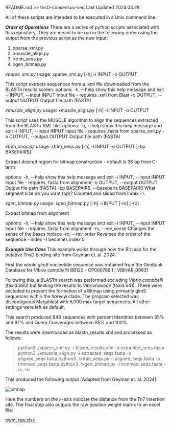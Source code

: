 README.md >> tnsD-consensus-seq
Last Updated 2024.03.28

All of these scripts are intended to be executed in a Unix command line. 

_**Order of Operations**_
There are a series of python scripts associated with this repository. They are meant to be run in the following order using the output from the previous script as the new input:
1. xparse_xml.py
2. xmuscle_align.py
3. xtrim_seqs.py
4. xgen_bitmap.py

_xparse_xml.py_
usage: xparse_xml.py [-h] -i INPUT -o OUTPUT

This script extracts sequences from a .xml file downloaded from the BLASTn results screen.
options:
  -h, --help            show this help message and exit
  -i INPUT, --input INPUT
                        Input file - requires .xml from Blast
  -o OUTPUT, --output OUTPUT
                        Output file path (FASTA)

_xmuscle_align.py_
usage: xmuscle_align.py [-h] -i INPUT -o OUTPUT

This script uses the MUSCLE algorithm to align the sequences extracted from the BLASTn XML file. 
options:
  -h, --help            show this help message and exit
  -i INPUT, --input INPUT
                        Input file - requires .fasta from xparse_xml.py
  -o OUTPUT, --output OUTPUT
                        Output file path (FASTA)

_xtrim_seqs.py_
usage: xtrim_seqs.py [-h] -i INPUT -o OUTPUT [-bp BASEPAIRS]

Extract desired region for bitmap construction - default is 36 bp from C-term

options:
  -h, --help            show this help message and exit
  -i INPUT, --input INPUT
                        Input file - requires .fasta from alignment
  -o OUTPUT, --output OUTPUT
                        Output file path (FASTA)
  -bp BASEPAIRS, --basepairs BASEPAIRS
                        What segment size do you want (bp)? Counted and sliced from index -1.

_xgen_bitmap.py_
usage: xgen_bitmap.py [-h] -i INPUT [-rs] [-ro]

Extract bitmap from alignment

options:
  -h, --help            show this help message and exit
  -i INPUT, --input INPUT
                        Input file - requires .fasta from alignment
  -rs, --rev_sense      Changes the sense of the bases inplace
  -ro, --rev_order      Reverses the order of the sequence - index -1 becomes index 0

**_Example Use Case_**
This example walks through how the Bit map for the putative TnsD binding site from Geyman et. al. 2024.

First the whole _glmS_ nucleotide sequence was obtained from the GenBank Database for _Vibrio campbellii_ BB120 - CP000789.1 | VIBHAR_00831

Following this, a BLASTn search was performed excluding _Vibrio campbelli_ (taxid:680) but limiting the results to _Vibrionaceae_ (taxid:641). These were excluded to prevent the formation of a Bitmap using primarily glmS sequences within the _harveyi_ clade.
The program selected was discontiguous Megablast with 5,000 max target sequences. All other settings were left as default.

This search produced 848 sequences with percent Identities between 65% and 97% and Query Converages between 85% and 100%. 

The results were downloaded as blastn_results.xml and processed as follows:

> python3 ./xparse_xml.py -i blastn_results.xml -o extracted_seqs.fasta
> python3 ./xmuscle_align.py -i extracted_seqs.fasta -o aligned_seqs.fasta
> python3 ./xtrim_seqs.py -i aligned_seqs.fasta -o trimmed_seqs.fasta
> python3 ./xgen_bitmap.py -i trimmed_seqs.fasta -rs -ro

This produced the following output [Adapted from Geyman et. al. 2024]:

![bitmap](https://github.com/ljgeyman/tnsD-consensus-seq/assets/125898022/1d6f9678-d6f7-444f-a2ec-68745baede07)

Here the numbers on the x-axis indicate the distance from the Tn7 insertion site. The final step also outputs the raw position weight matrix to an excel file:

[pwm_raw.xlsx](https://github.com/ljgeyman/tnsD-consensus-seq/files/14793466/pwm_raw.xlsx)
